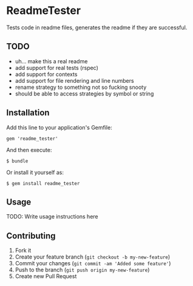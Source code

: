# ReadmeTester

Tests code in readme files, generates the readme if they are successful.

## TODO

* uh... make this a real readme
* add support for real tests (rspec)
* add support for contexts
* add support for file rendering and line numbers
* rename strategy to something not so fucking snooty
* should be able to access strategies by symbol or string

## Installation

Add this line to your application's Gemfile:

    gem 'readme_tester'

And then execute:

    $ bundle

Or install it yourself as:

    $ gem install readme_tester

## Usage

TODO: Write usage instructions here

## Contributing

1. Fork it
2. Create your feature branch (`git checkout -b my-new-feature`)
3. Commit your changes (`git commit -am 'Added some feature'`)
4. Push to the branch (`git push origin my-new-feature`)
5. Create new Pull Request

